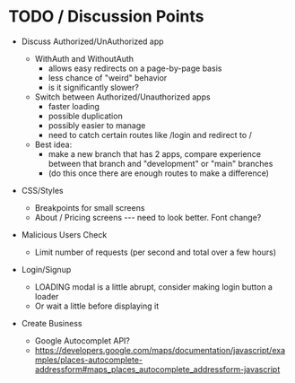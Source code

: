 # TODO / Discussion Points

- Discuss Authorized/UnAuthorized app
    - WithAuth and WithoutAuth
        - allows easy redirects on a page-by-page basis
        - less chance of "weird" behavior
        - is it significantly slower?
    - Switch between Authorized/Unauthorized apps
        - faster loading
        - possible duplication
        - possibly easier to manage
        - need to catch certain routes like /login and redirect to /
    - Best idea:
        - make a new branch that has 2 apps, compare experience between that branch and "development" or "main" branches
        - (do this once there are enough routes to make a difference)

- CSS/Styles
    - Breakpoints for small screens
    - About / Pricing screens --- need to look better. Font change?

- Malicious Users Check
    - Limit number of requests (per second and total over a few hours)

- Login/Signup
    - LOADING modal is a little abrupt, consider making login button a loader
    - Or wait a little before displaying it

- Create Business
    - Google Autocomplet API?
    - https://developers.google.com/maps/documentation/javascript/examples/places-autocomplete-addressform#maps_places_autocomplete_addressform-javascript